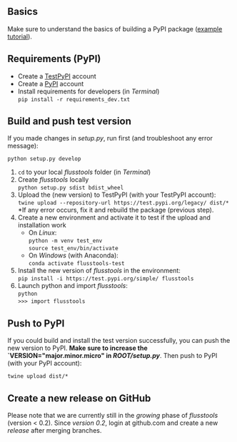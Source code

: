 ## Basics

Make sure to understand the basics of building a PyPI package ([example tutorial](https://towardsdatascience.com/build-your-first-open-source-python-project-53471c9942a7)).

## Requirements (PyPI)

* Create a [TestPyPI](https://test.pypi.org/) account
* Create a [PyPI](https://pypi.org/) account 
* Install requirements for developers (in *Terminal*)</br>`pip install -r requirements_dev.txt`

## Build and push test version

If you made changes in *setup.py*, run first (and troubleshoot any error message):

```
python setup.py develop
```

1. `cd` to your local *flusstools* folder (in *Terminal*)
1. Create *flusstools* locally </br>`python setup.py sdist bdist_wheel` 
1. Upload the (new version) to TestPyPI (with your TestPyPI account):</br>`twine upload --repository-url https://test.pypi.org/legacy/ dist/*`</br>*If any error occurs, fix it and rebuild the package (previous step).
1. Create a new environment and activate it to test if the upload and installation work
    * On *Linux*:</br>`python -m venv test_env`</br>`source test_env/bin/activate`
    * On *Windows* (with Anaconda):</br>`conda activate flusstools-test`
1. Install the new version of *flusstools* in the environment:</br>`pip install -i https://test.pypi.org/simple/ flusstools`
1. Launch python and import *flusstools*:</br>`python`</br>`>>> import flusstools`

## Push to PyPI

If you could build and install the test version successfully, you can push the new version to PyPI. **Make sure to increase the `VERSION="major.minor.micro" in *ROOT/setup.py***. Then push to PyPI (with your PyPI account):

`twine upload dist/*`

## Create a new release on GitHub

Please note that we are currently still in the *growing* phase of *flusstools* (version < 0.2). Since *version 0.2*, login at github.com and create a new *release* after merging branches.


